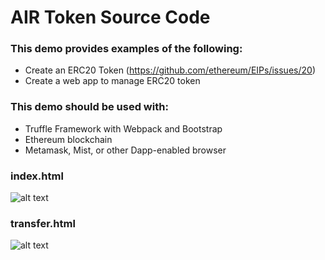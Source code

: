 # AIR Token Source Code

### This demo provides examples of the following:
* Create an ERC20 Token (https://github.com/ethereum/EIPs/issues/20)
* Create a web app to manage ERC20 token

### This demo should be used with:
* Truffle Framework with Webpack and Bootstrap
* Ethereum blockchain
* Metamask, Mist, or other Dapp-enabled browser

### index.html
![alt text](https://github.com/lynkr/AIR-token-privatenet/blob/master/img/airtoken.png "Home Screenshot")

### transfer.html
![alt text](https://github.com/lynkr/AIR-token-privatenet/blob/master/img/transfer.png "Transfer Screenshot")
